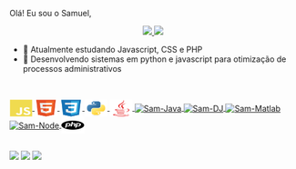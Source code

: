 Olá! Eu sou o Samuel,

<head>
  
<link rel="stylesheet" href="https://cdn.jsdelivr.net/gh/devicons/devicon@v2.15.1/devicon.min.css">
          
</head>  
<div align="center" dir="auto">
  <a href="https://github.com/samuelpf25">
  <img height="180em" src="https://github-readme-stats.vercel.app/api?username=samuelpf25&amp;show_icons=true&amp;theme=dracula&amp;include_all_commits=true&amp;count_private=true" style="max-width: 100%;">
  <img height="180em" src="https://github-readme-stats.vercel.app/api/top-langs/?username=samuelpf25&amp;layout=compact&amp;langs_count=7&amp;theme=dracula" style="max-width: 100%;">
</a></div>

- 🌱 Atualmente estudando Javascript, CSS e PHP
- 👯 Desenvolvendo sistemas em python e javascript para otimização de processos administrativos

##

<a href="https://github.com/samuelpf25">
<div dir="auto"><br>
  <img align="center" alt="Sam-Js" height="30" width="40" src="https://raw.githubusercontent.com/devicons/devicon/master/icons/javascript/javascript-plain.svg" style="max-width: 100%;">
  <img align="center" alt="Sam-HTML" height="30" width="40" src="https://raw.githubusercontent.com/devicons/devicon/master/icons/html5/html5-original.svg" style="max-width: 100%;">
  <img align="center" alt="Sam-CSS" height="30" width="40" src="https://raw.githubusercontent.com/devicons/devicon/master/icons/css3/css3-original.svg" style="max-width: 100%;">
  <img align="center" alt="Sam-Python" height="30" width="40" src="https://raw.githubusercontent.com/devicons/devicon/master/icons/python/python-original.svg" style="max-width: 100%;">
<img align="center" alt="Sam-Java" height="30" width="40" src="https://raw.githubusercontent.com/devicons/devicon/master/icons/java/java-plain.svg" style="max-width: 100%;">
<img align="center" alt="Sam-Java" height="50" width="60"  src="https://cdn.jsdelivr.net/gh/devicons/devicon/icons/androidstudio/androidstudio-plain-wordmark.svg"  style="max-width: 100%;"/>
<img align="center" alt="Sam-DJ" height="30" width="40"  img src="https://cdn.jsdelivr.net/gh/devicons/devicon/icons/django/django-plain.svg" style="max-width: 100%;"/>
<img align="center" alt="Sam-Matlab" height="30" width="40"  src="https://cdn.jsdelivr.net/gh/devicons/devicon/icons/matlab/matlab-original.svg"  style="max-width: 100%;"/>
 <img align="center" alt="Sam-Node" height="50" width="60"   src="https://cdn.jsdelivr.net/gh/devicons/devicon/icons/nodejs/nodejs-original-wordmark.svg"   style="max-width: 100%;"/>
<img align="center" alt="Sam-Js" height="30" width="40" src="https://raw.githubusercontent.com/devicons/devicon/master/icons/php/php-plain.svg" style="max-width: 100%;">                                        
</div>
<h2 dir="auto"></h2>
</a>

<div dir="auto">
  <a href="https://github.com/samuelpf25"> </a>
  <a href="https://www.instagram.com/samueldepaulafaria/" rel="nofollow">
    <img src="https://camo.githubusercontent.com/acaa286597b43c96dc02b69b90de15a65c52063e31835b763a061cc815f64bac/68747470733a2f2f696d672e736869656c64732e696f2f62616467652f2d496e7374616772616d2d2532334534343035463f7374796c653d666f722d7468652d6261646765266c6f676f3d696e7374616772616d266c6f676f436f6c6f723d7768697465" data-canonical-src="https://img.shields.io/badge/-Instagram-%23E4405F?style=for-the-badge&amp;logo=instagram&amp;logoColor=white" style="max-width: 100%;"></a>
 	  <a href="mailto:samuelpf25@gmail.com"><img src="https://camo.githubusercontent.com/927d6b3961fa048ff7303daf291cb5869dfa25018997cf8c1373c2f6a85b1458/68747470733a2f2f696d672e736869656c64732e696f2f62616467652f2d476d61696c2d2532333333333f7374796c653d666f722d7468652d6261646765266c6f676f3d676d61696c266c6f676f436f6c6f723d7768697465" data-canonical-src="https://img.shields.io/badge/-Gmail-%23333?style=for-the-badge&amp;logo=gmail&amp;logoColor=white" style="max-width: 100%;"></a>
  <a href="https://www.linkedin.com/in/samuel-de-paula-faria-5643995a/" rel="nofollow"><img src="https://camo.githubusercontent.com/c00f87aeebbec37f3ee0857cc4c20b21fefde8a96caf4744383ebfe44a47fe3f/68747470733a2f2f696d672e736869656c64732e696f2f62616467652f2d4c696e6b6564496e2d2532333030373742353f7374796c653d666f722d7468652d6261646765266c6f676f3d6c696e6b6564696e266c6f676f436f6c6f723d7768697465" data-canonical-src="https://img.shields.io/badge/-LinkedIn-%230077B5?style=for-the-badge&amp;logo=linkedin&amp;logoColor=white" style="max-width: 100%;"></a> 

</div>
